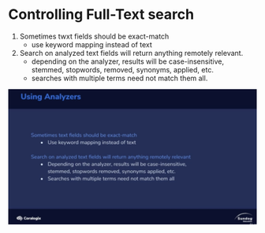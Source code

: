 # Controlling Full-Text search

1. Sometimes twxt fields should be exact-match
   * use keyword mapping instead of text
2. Search on analyzed text fields will return anything remotely relevant.
   * depending on the analyzer, results will be case-insensitive, stemmed, stopwords, removed, synonyms, applied, etc.
   * searches with multiple terms need not match them all.

<img src='../assets/24_1.png'></img>
